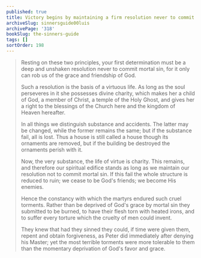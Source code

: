```yaml
---
published: true
title: Victory begins by maintaining a firm resolution never to commit mortal sin
archiveSlug: sinnersguide00luis
archivePage: '318'
bookSlug: the-sinners-guide
tags: []
sortOrder: 198
---
```


> Resting on these two principles, your first determination must be a deep and unshaken resolution never to commit mortal sin, for it only can rob us of the grace and friendship of God.
>
> Such a resolution is the basis of a virtuous life. As long as the soul perseveres in it she possesses divine charity, which makes her a child of God, a member of Christ, a temple of the Holy Ghost, and gives her a right to the blessings of the Church here and the kingdom of Heaven hereafter.
>
> In all things we distinguish substance and accidents. The latter may be changed, while the former remains the same; but if the substance fail, all is lost. Thus a house is still called a house though its ornaments are removed, but if the building be destroyed the ornaments perish with it.
>
> Now, the very substance, the life of virtue is charity. This remains, and therefore our spiritual edifice stands as long as we maintain our resolution not to commit mortal sin. If this fail the whole structure is reduced to ruin; we cease to be God's friends; we become His enemies.
>
> Hence the constancy with which the martyrs endured such cruel torments. Rather than be deprived of God's grace by mortal sin they submitted to be burned, to have their flesh torn with heated irons, and to suffer every torture which the cruelty of men could invent.
>
> They knew that had they sinned they could, if time were given them, repent and obtain forgiveness, as Peter did immediately after denying his Master; yet the most terrible torments were more tolerable to them than the momentary deprivation of God's favor and grace.
